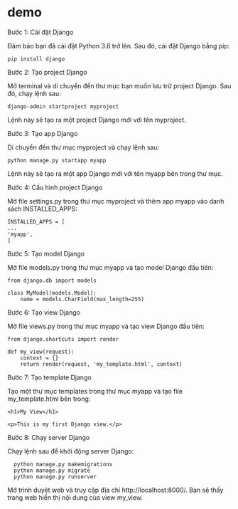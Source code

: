 # demo

Bước 1: Cài đặt Django

  Đảm bảo bạn đã cài đặt Python 3.6 trở lên. Sau đó, cài đặt Django bằng pip:

    pip install django

Bước 2: Tạo project Django

  Mở terminal và di chuyển đến thư mục bạn muốn lưu trữ project Django. Sau đó, chạy lệnh sau:

    django-admin startproject myproject

  Lệnh này sẽ tạo ra một project Django mới với tên myproject.

Bước 3: Tạo app Django

  Di chuyển đến thư mục myproject và chạy lệnh sau:

    python manage.py startapp myapp

  Lệnh này sẽ tạo ra một app Django mới với tên myapp bên trong thư mục.

Bước 4: Cấu hình project Django

  Mở file settings.py trong thư mục myproject và thêm app myapp vào danh sách INSTALLED_APPS:

    INSTALLED_APPS = [
    ...
    'myapp',
    ]

Bước 5: Tạo model Django

  Mở file models.py trong thư mục myapp và tạo model Django đầu tiên:

    from django.db import models

    class MyModel(models.Model):
        name = models.CharField(max_length=255)
        
Bước 6: Tạo view Django

  Mở file views.py trong thư mục myapp và tạo view Django đầu tiên:

    from django.shortcuts import render

    def my_view(request):
        context = {}
        return render(request, 'my_template.html', context)

Bước 7: Tạo template Django

  Tạo một thư mục templates trong thư mục myapp và tạo file my_template.html bên trong:

    <h1>My View</h1>

    <p>This is my first Django view.</p>

Bước 8: Chạy server Django

  Chạy lệnh sau để khởi động server Django:

      python manage.py makemigrations
      python manage.py migrate      
      python manage.py runserver
      
  Mở trình duyệt web và truy cập địa chỉ http://localhost:8000/. Bạn sẽ thấy trang web hiển thị nội dung của view my_view.
